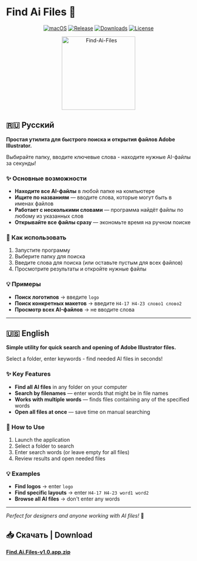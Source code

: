 # Find Ai Files 🎯

<div align="center">

[![macOS](https://img.shields.io/badge/macOS-10.13+-blue?logo=apple)](https://www.apple.com/macos/)
[![Release](https://img.shields.io/badge/release-v1.0-blue.svg)](https://github.com/26info/Find-Ai-Files/releases/latest)
[![Downloads](https://img.shields.io/github/downloads/26info/Find-Ai-Files/total.svg)](https://github.com/26info/Find-Ai-Files/releases)
[![License](https://img.shields.io/badge/License-MIT-green.svg)](https://github.com/26info/Find-Ai-Files/blob/main/LICENSE)

<img width="200" height="200" alt="Find-Ai-Files" src="https://github.com/user-attachments/assets/fbca68ee-4a30-4d35-962b-fff4b57be375" />

</div>

## 🇷🇺 Русский

**Простая утилита для быстрого поиска и открытия файлов Adobe Illustrator.**
 
Выбирайте папку, вводите ключевые слова - находите нужные AI-файлы за секунды!

### ✨ Основные возможности

- **Находите все AI-файлы** в любой папке на компьютере
- **Ищите по названиям** — вводите слова, которые могут быть в именах файлов
- **Работает с несколькими словами** — программа найдёт файлы по любому из указанных слов
- **Открывайте все файлы сразу** — экономьте время на ручном поиске

### 🚀 Как использовать

1. Запустите программу
2. Выберите папку для поиска
3. Введите слова для поиска (или оставьте пустым для всех файлов)
4. Просмотрите результаты и откройте нужные файлы

### 💡 Примеры

- **Поиск логотипов** → введите `logo`
- **Поиск конкретных макетов** → введите `Н4-17 Н4-23 слово1 слово2`
- **Просмотр всех AI-файлов** → не вводите слова

---

## 🇺🇸 English

**Simple utility for quick search and opening of Adobe Illustrator files.**

Select a folder, enter keywords - find needed AI files in seconds!

### ✨ Key Features

- **Find all AI files** in any folder on your computer
- **Search by filenames** — enter words that might be in file names
- **Works with multiple words** — finds files containing any of the specified words
- **Open all files at once** — save time on manual searching

### 🚀 How to Use

1. Launch the application
2. Select a folder to search
3. Enter search words (or leave empty for all files)
4. Review results and open needed files

### 💡 Examples

- **Find logos** → enter `logo`
- **Find specific layouts** → enter `Н4-17 Н4-23 word1 word2`
- **Browse all AI files** → don't enter any words

---

*Perfect for designers and anyone working with AI files!* 🎨

## 📥 Скачать | Download
**[Find.Ai.Files-v1.0.app.zip](https://github.com/26info/Find-Ai-Files/releases/download/1.0/Find.Ai.Files-v1.0.app.zip)**
